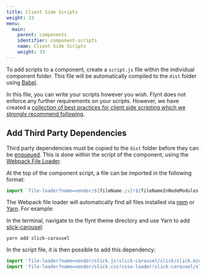 ```yaml
---
title: Client Side Scripts
weight: 33
menu:
  main:
    parent: components
    identifier: component-scripts
    name: Client Side Scripts
    weight: 33
---
```


To add scripts to a component, create a `script.js` file within the individual component folder. This file will be automatically compiled to the `dist` folder using [Babel](https://babeljs.io/).

In this file, you can write your scripts however you wish. Flynt does not enforce any further requirements on your scripts. However, we have created a [collection of best practices for client side scripting which we strongly recommend following](/guide/best-practices/scripts).

## Add Third Party Dependencies

Third party dependencies must be copied to the `dist` folder before they can be [enqueued](/guide/components/server-side-logic/#enqueueing-assets-and-dependencies). This is done within the script of the component, using the [Webpack File Loader](https://github.com/webpack-contrib/file-loader).

At the top of the component script, a file can be imported in the following format:

```js
import `file-loader?name=vendor/${fileName.js}!${fileNameInNodeModules.js}'`
```

The Webpack file loader will automatically find all files installed via [npm](https://www.npmjs.org) or [Yarn](https://yarnpkg.com/). For example:

In the terminal, navigate to the flynt theme directory and use Yarn to add [slick-carousel](https://www.npmjs.com/package/slick-carousel):

```
yarn add slick-carousel
```

In the script file, it is then possible to add this dependency:

```js
import 'file-loader?name=vendor/slick.js!slick-carousel/slick/slick.min'
import 'file-loader?name=vendor/slick.css!csso-loader!slick-carousel/slick/slick.css'
```
